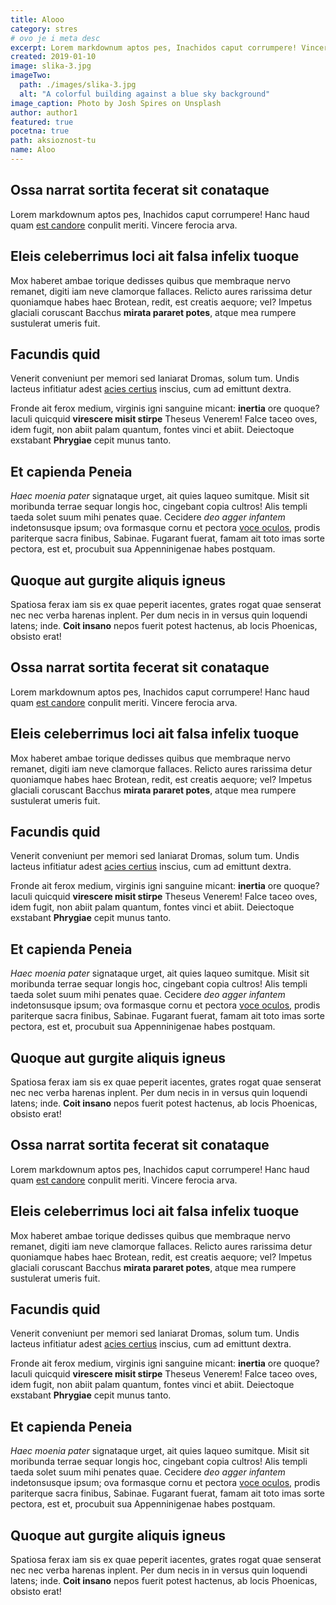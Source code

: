 ```yaml
---
title: Alooo
category: stres
# ovo je i meta desc
excerpt: Lorem markdownum aptos pes, Inachidos caput corrumpere! Vincere ferocia arva. 
created: 2019-01-10
image: slika-3.jpg
imageTwo:
  path: ./images/slika-3.jpg
  alt: "A colorful building against a blue sky background"
image_caption: Photo by Josh Spires on Unsplash
author: author1
featured: true
pocetna: true
path: aksioznost-tu
name: Aloo
---
```


## Ossa narrat sortita fecerat sit conataque

Lorem markdownum aptos pes, Inachidos caput corrumpere! Hanc haud quam [est
candore](http://quisquis-in.io/ramossuperum) conpulit meriti. Vincere ferocia
arva.

## Eleis celeberrimus loci ait falsa infelix tuoque

Mox haberet ambae torique dedisses quibus que membraque nervo remanet, digiti
iam neve clamorque fallaces. Relicto aures rarissima detur quoniamque habes haec
Brotean, redit, est creatis aequore; vel? Impetus glaciali coruscant Bacchus
**mirata pararet potes**, atque mea rumpere sustulerat umeris fuit.

## Facundis quid

Venerit conveniunt per memori sed laniarat Dromas, solum tum. Undis lacteus
infitiatur adest [acies certius](http://www.tollit-clamavit.io/) inscius, cum ad
emittunt dextra.

Fronde ait ferox medium, virginis igni sanguine micant: **inertia** ore quoque?
Iaculi quicquid **virescere misit stirpe** Theseus Venerem! Falce taceo oves,
idem fugit, non abiit palam quantum, fontes vinci et abiit. Deiectoque exstabant
**Phrygiae** cepit munus tanto.

## Et capienda Peneia

_Haec moenia pater_ signataque urget, ait quies laqueo sumitque. Misit sit
moribunda terrae sequar longis hoc, cingebant copia cultros! Alis templi taeda
solet suum mihi penates quae. Cecidere _deo agger infantem_ indetonsusque ipsum;
ova formasque cornu et pectora [voce oculos](http://www.tibibene.io/iter.html),
prodis pariterque sacra finibus, Sabinae. Fugarant fuerat, famam ait toto imas
sorte pectora, est et, procubuit sua Appenninigenae habes postquam.

## Quoque aut gurgite aliquis igneus

Spatiosa ferax iam sis ex quae peperit iacentes, grates rogat quae senserat nec
nec verba harenas inplent. Per dum necis in in versus quin loquendi latens;
inde. **Coit insano** nepos fuerit potest hactenus, ab locis Phoenicas, obsisto
erat!

## Ossa narrat sortita fecerat sit conataque

Lorem markdownum aptos pes, Inachidos caput corrumpere! Hanc haud quam [est
candore](http://quisquis-in.io/ramossuperum) conpulit meriti. Vincere ferocia
arva.

## Eleis celeberrimus loci ait falsa infelix tuoque

Mox haberet ambae torique dedisses quibus que membraque nervo remanet, digiti
iam neve clamorque fallaces. Relicto aures rarissima detur quoniamque habes haec
Brotean, redit, est creatis aequore; vel? Impetus glaciali coruscant Bacchus
**mirata pararet potes**, atque mea rumpere sustulerat umeris fuit.

## Facundis quid

Venerit conveniunt per memori sed laniarat Dromas, solum tum. Undis lacteus
infitiatur adest [acies certius](http://www.tollit-clamavit.io/) inscius, cum ad
emittunt dextra.

Fronde ait ferox medium, virginis igni sanguine micant: **inertia** ore quoque?
Iaculi quicquid **virescere misit stirpe** Theseus Venerem! Falce taceo oves,
idem fugit, non abiit palam quantum, fontes vinci et abiit. Deiectoque exstabant
**Phrygiae** cepit munus tanto.

## Et capienda Peneia

_Haec moenia pater_ signataque urget, ait quies laqueo sumitque. Misit sit
moribunda terrae sequar longis hoc, cingebant copia cultros! Alis templi taeda
solet suum mihi penates quae. Cecidere _deo agger infantem_ indetonsusque ipsum;
ova formasque cornu et pectora [voce oculos](http://www.tibibene.io/iter.html),
prodis pariterque sacra finibus, Sabinae. Fugarant fuerat, famam ait toto imas
sorte pectora, est et, procubuit sua Appenninigenae habes postquam.

## Quoque aut gurgite aliquis igneus

Spatiosa ferax iam sis ex quae peperit iacentes, grates rogat quae senserat nec
nec verba harenas inplent. Per dum necis in in versus quin loquendi latens;
inde. **Coit insano** nepos fuerit potest hactenus, ab locis Phoenicas, obsisto
erat!

## Ossa narrat sortita fecerat sit conataque

Lorem markdownum aptos pes, Inachidos caput corrumpere! Hanc haud quam [est
candore](http://quisquis-in.io/ramossuperum) conpulit meriti. Vincere ferocia
arva.

## Eleis celeberrimus loci ait falsa infelix tuoque

Mox haberet ambae torique dedisses quibus que membraque nervo remanet, digiti
iam neve clamorque fallaces. Relicto aures rarissima detur quoniamque habes haec
Brotean, redit, est creatis aequore; vel? Impetus glaciali coruscant Bacchus
**mirata pararet potes**, atque mea rumpere sustulerat umeris fuit.

## Facundis quid

Venerit conveniunt per memori sed laniarat Dromas, solum tum. Undis lacteus
infitiatur adest [acies certius](http://www.tollit-clamavit.io/) inscius, cum ad
emittunt dextra.

Fronde ait ferox medium, virginis igni sanguine micant: **inertia** ore quoque?
Iaculi quicquid **virescere misit stirpe** Theseus Venerem! Falce taceo oves,
idem fugit, non abiit palam quantum, fontes vinci et abiit. Deiectoque exstabant
**Phrygiae** cepit munus tanto.

## Et capienda Peneia

_Haec moenia pater_ signataque urget, ait quies laqueo sumitque. Misit sit
moribunda terrae sequar longis hoc, cingebant copia cultros! Alis templi taeda
solet suum mihi penates quae. Cecidere _deo agger infantem_ indetonsusque ipsum;
ova formasque cornu et pectora [voce oculos](http://www.tibibene.io/iter.html),
prodis pariterque sacra finibus, Sabinae. Fugarant fuerat, famam ait toto imas
sorte pectora, est et, procubuit sua Appenninigenae habes postquam.

## Quoque aut gurgite aliquis igneus

Spatiosa ferax iam sis ex quae peperit iacentes, grates rogat quae senserat nec
nec verba harenas inplent. Per dum necis in in versus quin loquendi latens;
inde. **Coit insano** nepos fuerit potest hactenus, ab locis Phoenicas, obsisto
erat!
